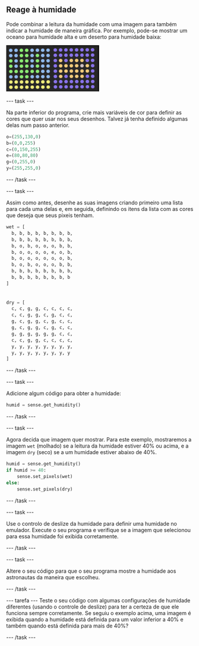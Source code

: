 ## Reage à humidade

Pode combinar a leitura da humidade com uma imagem para também indicar a humidade de maneira gráfica. Por exemplo, pode-se mostrar um oceano para humidade alta e um deserto para humidade baixa:

![Molhado e seco](images/wet-dry.png)

--- task ---

Na parte inferior do programa, crie mais variáveis ​​de cor para definir as cores que quer usar nos seus desenhos. Talvez já tenha definido algumas delas num passo anterior.

```python
o=(255,130,0)
b=(0,0,255)
c=(0,150,255)
e=(80,80,80)
g=(0,255,0)
y=(255,255,0)
```

--- /task ---

--- task ---

Assim como antes, desenhe as suas imagens criando primeiro uma lista para cada uma delas e, em seguida, definindo os itens da lista com as cores que deseja que seus pixeis tenham.

```python
wet = [
  b, b, b, b, b, b, b, b,
  b, b, b, b, b, b, b, b,
  b, o, b, o, o, o, b, b,
  b, o, o, o, o, e, o, b,
  b, o, o, o, o, o, o, b,
  b, o, b, o, o, o, b, b,
  b, b, b, b, b, b, b, b,
  b, b, b, b, b, b, b, b
]


dry = [
  c, c, g, g, c, c, c, c,
  c, c, g, g, c, g, c, c,
  g, c, g, g, c, g, c, c,
  g, c, g, g, c, g, c, c,
  g, g, g, g, g, g, c, c,
  c, c, g, g, c, c, c, c,
  y, y, y, y, y, y, y, y,
  y, y, y, y, y, y, y, y
]
```

--- /task ---

--- task ---

Adicione algum código para obter a humidade:

```python
humid = sense.get_humidity()
```

--- /task ---

--- task ---

Agora decida que imagem quer mostrar. Para este exemplo, mostraremos a imagem `wet` (molhado) se a leitura da humidade estiver 40% ou acima, e a imagem `dry` (seco) se a um humidade estiver abaixo de 40%.

```python
humid = sense.get_humidity()
if humid >= 40:
    sense.set_pixels(wet)
else:
    sense.set_pixels(dry)
```

--- /task ---

--- task ---

Use o controlo de deslize da humidade para definir uma humidade no emulador. Execute o seu programa e verifique se a imagem que selecionou para essa humidade foi exibida corretamente.

--- /task ---

--- task ---

Altere o seu código para que o seu programa mostre a humidade aos astronautas da maneira que escolheu.

--- /task ---

--- tarefa --- Teste o seu código com algumas configurações de humidade diferentes (usando o controle de deslize) para ter a certeza de que ele funciona sempre corretamente. Se seguiu o exemplo acima, uma imagem é exibida quando a humidade está definida para um valor inferior a 40% e também quando está definida para mais de 40%?

--- /task ---
